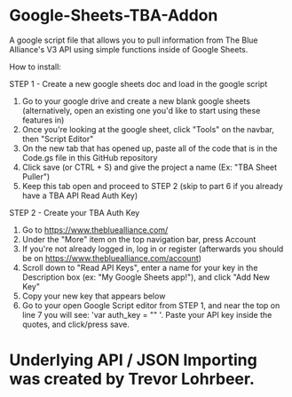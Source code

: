 # Google-Sheets-TBA-Addon
A google script file that allows you to pull information from The Blue Alliance's V3 API using simple functions inside of Google Sheets.

How to install:

STEP 1 - Create a new google sheets doc and load in the google script
1. Go to your google drive and create a new blank google sheets (alternatively, open an existing one you'd like to start using these features in)
2. Once you're looking at the google sheet, click "Tools" on the navbar, then "Script Editor"
3. On the new tab that has opened up, paste all of the code that is in the Code.gs file in this GitHub repository
4. Click save (or CTRL + S) and give the project a name (Ex: "TBA Sheet Puller")
5. Keep this tab open and proceed to STEP 2 (skip to part 6 if you already have a TBA API Read Auth Key)

STEP 2 - Create your TBA Auth Key
1. Go to https://www.thebluealliance.com/
2. Under the "More" item on the top navigation bar, press Account
3. If you're not already logged in, log in or register (afterwards you should be on https://www.thebluealliance.com/account)
4. Scroll down to "Read API Keys", enter a name for your key in the Description box (ex: "My Google Sheets app!"), and click "Add New Key"
5. Copy your new key that appears below
6. Go to your open Google Script editor from STEP 1, and near the top on line 7 you will see: 'var auth_key = "" '. Paste your API key inside the quotes, and click/press save.





# Underlying API / JSON Importing was created by Trevor Lohrbeer.
